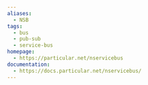 ```yaml
---
aliases:
  - NSB
tags:
  - bus
  - pub-sub
  - service-bus
homepage:
  - https://particular.net/nservicebus
documentation:
  - https://docs.particular.net/nservicebus/
---
```

